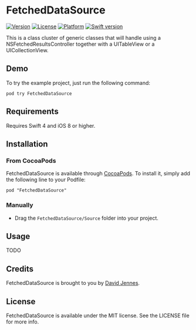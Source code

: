 # FetchedDataSource

[![Version](https://img.shields.io/cocoapods/v/FetchedDataSource.svg?style=flat)](http://cocoadocs.org/docsets/FetchedDataSource)
[![License](https://img.shields.io/cocoapods/l/FetchedDataSource.svg?style=flat)](http://cocoadocs.org/docsets/FetchedDataSource)
[![Platform](https://img.shields.io/cocoapods/p/FetchedDataSource.svg?style=flat)](http://cocoadocs.org/docsets/FetchedDataSource)
[![Swift version](https://img.shields.io/badge/Swift-4.2-orange.svg)](https://cocoapods.org/pods/FetchedDataSource)

This is a class cluster of generic classes that will handle using a NSFetchedResultsController together with a UITableView or a UICollectionView.

## Demo

To try the example project, just run the following command:

    pod try FetchedDataSource

## Requirements

Requires Swift 4 and iOS 8 or higher.

## Installation

### From CocoaPods

FetchedDataSource is available through [CocoaPods](http://cocoapods.org). To install
it, simply add the following line to your Podfile:

    pod "FetchedDataSource"

### Manually

* Drag the `FetchedDataSource/Source` folder into your project.

## Usage

TODO

## Credits

FetchedDataSource is brought to you by [David Jennes](https://twitter.com/davidjennes).

## License

FetchedDataSource is available under the MIT license. See the LICENSE file for more info.
